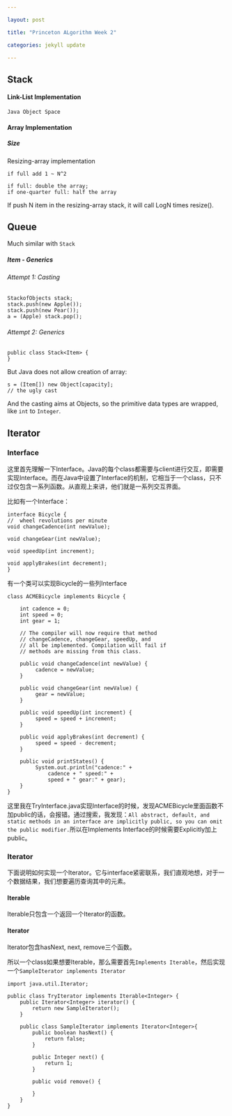 ```yaml
---

layout: post

title: "Princeton ALgorithm Week 2"

categories: jekyll update 

---
```


## Stack

#### Link-List Implementation
`Java Object Space`


#### Array Implementation

##### Size

Resizing-array implementation

	if full add 1 ~ N^2

	if full: double the array;
	if one-quarter full: half the array

If push N item in the resizing-array stack, it will call LogN times resize().


## Queue

Much similar with `Stack`

##### Item - Generics

###### Attempt 1: Casting

	StackofObjects stack;
	stack.push(new Apple());
	stack.push(new Pear());
	a = (Apple) stack.pop();

###### Attempt 2: Generics

	public class Stack<Item> {
	}

But Java does not allow creation of array:

	s = (Item[]) new Object[capacity];
	// the ugly cast

And the casting aims at Objects, so the primitive data types are wrapped, like `int` to `Integer`.

## Iterator

### Interface

这里首先理解一下Interface。Java的每个class都需要与client进行交互，即需要实现Interface。而在Java中设置了Interface的机制，它相当于一个class，只不过仅包含一系列函数。从直观上来讲，他们就是一系列交互界面。

比如有一个Interface：
	
	interface Bicycle {
    //  wheel revolutions per minute
    void changeCadence(int newValue);

    void changeGear(int newValue);

    void speedUp(int increment);

    void applyBrakes(int decrement);
	}

有一个类可以实现Bicycle的一些列Interface

	class ACMEBicycle implements Bicycle {

	    int cadence = 0;
	    int speed = 0;
	    int gear = 1;
	    
	    // The compiler will now require that method
	    // changeCadence, changeGear, speedUp, and 
	    // all be implemented. Compilation will fail if 
	    // methods are missing from this class.
	
	    public void changeCadence(int newValue) {
	         cadence = newValue;
	    }
	
	    public void changeGear(int newValue) {
	         gear = newValue;
	    }
	
	    public void speedUp(int increment) {
	         speed = speed + increment;   
	    }
	
	    public void applyBrakes(int decrement) {
	         speed = speed - decrement;
	    }
	
	    public void printStates() {
	         System.out.println("cadence:" +
	             cadence + " speed:" + 
	             speed + " gear:" + gear);
	    }
	}

这里我在TryInterface.java实现Interface的时候，发现ACMEBicycle里面函数不加public的话，会报错。通过搜索，我发现：`All abstract, default, and static methods in an interface are implicitly public, so you can omit the public modifier.`所以在Implements Interface的时候需要Explicitly加上public。

### Iterator

下面说明如何实现一个Iterator。它与interface紧密联系，我们直观地想，对于一个数据结果，我们想要遍历查询其中的元素。

#### Iterable
Iterable只包含一个返回一个Iterator的函数。
#### Iterator
Iterator包含hasNext, next, remove三个函数。

所以一个class如果想要Iterable，那么需要首先`Implements Iterable`，然后实现一个`SampleIterator implements Iterator`

	import java.util.Iterator;
	
	public class TryIterator implements Iterable<Integer> {
	    public Iterator<Integer> iterator() {
	        return new SampleIterator();
	    }

	    public class SampleIterator implements Iterator<Integer>{
	        public boolean hasNext() {
	            return false;
	        }
	
	        public Integer next() {
	            return 1;
	        }
	
	        public void remove() {
	
	        }
	    }
	}